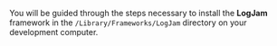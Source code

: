 You will be guided through the steps necessary to install the **LogJam** framework in the `/Library/Frameworks/LogJam` directory on your development computer.

